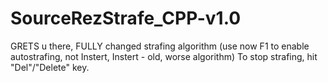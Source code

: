 # SourceRezStrafe_CPP-v1.0
GRETS u there, FULLY changed strafing algorithm (use now F1 to enable autostrafing, not Instert, Instert - old, worse algorithm)
To stop strafing, hit "Del"/"Delete" key.

